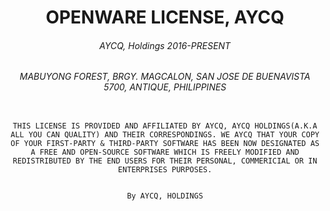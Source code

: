 <h1 align="center">OPENWARE LICENSE, AYCQ</h1>
<h6 align="center">AYCQ, Holdings 2016-PRESENT</h6>
<h6 align="center">MABUYONG FOREST, BRGY. MAGCALON, SAN JOSE DE BUENAVISTA 5700, ANTIQUE, PHILIPPINES</h6>

<div align="center" width="100vw">
<p>
<code>
THIS LICENSE IS PROVIDED AND AFFILIATED BY AYCQ, AYCQ HOLDINGS(A.K.A ALL YOU CAN QUALITY) AND THEIR CORRESPONDINGS. WE AYCQ THAT YOUR COPY OF YOUR FIRST-PARTY & THIRD-PARTY SOFTWARE HAS BEEN NOW DESIGNATED AS A FREE AND OPEN-SOURCE SOFTWARE WHICH IS FREELY MODIFIED AND REDISTRIBUTED BY THE END USERS FOR THEIR PERSONAL, COMMERICIAL OR IN ENTERPRISES PURPOSES.
</code>
</p>
<p>
<code>
By AYCQ, HOLDINGS
</code>
<p>
</div>